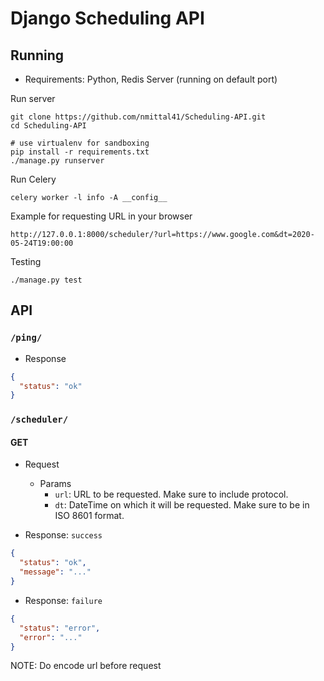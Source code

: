 # Django Scheduling API


## Running
- Requirements: Python, Redis Server (running on default port)

Run server
```shell script
git clone https://github.com/nmittal41/Scheduling-API.git
cd Scheduling-API

# use virtualenv for sandboxing
pip install -r requirements.txt
./manage.py runserver
```

Run Celery
```shell script
celery worker -l info -A __config__
```

Example for requesting URL in your browser
```
http://127.0.0.1:8000/scheduler/?url=https://www.google.com&dt=2020-05-24T19:00:00
```


Testing
```shell script
./manage.py test
```

## API
### `/ping/`
- Response
```json
{
  "status": "ok"
}
```

### `/scheduler/`
#### GET
- Request
    - Params
        - `url`: URL to be requested. Make sure to include protocol.
        - `dt`: DateTime on which it will be requested. Make sure to be in ISO 8601 format.

- Response: `success`
```json
{
  "status": "ok",
  "message": "..."
}
```

- Response: `failure`
```json
{
  "status": "error",
  "error": "..."
}
```

NOTE: Do encode url before request
